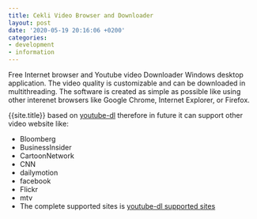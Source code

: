 ```yaml
---
title: Cekli Video Browser and Downloader
layout: post
date: '2020-05-19 20:16:06 +0200'
categories:
- development
- information
---
```


Free Internet browser and Youtube video Downloader Windows desktop application.
The video quality is customizable and can be downloaded in multithreading.
The software is created as simple as possible like using other interenet browsers like Google Chrome, Internet Explorer, or Firefox.

{{site.title}} based on [youtube-dl][youtube-dl] therefore in future it can support other video website like:
*  Bloomberg
*  BusinessInsider
*  CartoonNetwork
*  CNN
*  dailymotion
*  facebook
*  Flickr
*  mtv
*  The complete supported sites is [youtube-dl supported sites][youtube-dl-supported-sites]

[jekyll-docs]: https://jekyllrb.com/docs/home
[jekyll-gh]:   https://github.com/jekyll/jekyll
[jekyll-talk]: https://talk.jekyllrb.com/
[youtube-dl]: http://ytdl-org.github.io/youtube-dl/
[youtube-dl-supported-sites]: https://ytdl-org.github.io/youtube-dl/supportedsites.html
